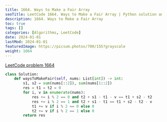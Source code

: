 ```yaml
---
title: 1664. Ways to Make a Fair Array
seoTitle: LeetCode 1664. Ways to Make a Fair Array | Python solution and explanation
description: 1664. Ways to Make a Fair Array
toc: true
tags: []
categories: [Algorithms, LeetCode]
date: 2024-01-01
lastMod: 2024-01-01
featuredImage: https://picsum.photos/700/155?grayscale
weight: 1664
---
```


[LeetCode problem 1664](https://leetcode.com/problems/ways-to-make-a-fair-array/)

```python
class Solution:
    def waysToMakeFair(self, nums: List[int]) -> int:
        s1, s2 = sum(nums[::2]), sum(nums[1::2])
        res = t1 = t2 = 0
        for i, v in enumerate(nums):
            res += i % 2 == 0 and t2 + s1 - t1 - v == t1 + s2 - t2
            res += i % 2 == 1 and t2 + s1 - t1 == t1 + s2 - t2 - v
            t1 += v if i % 2 == 0 else 0
            t2 += v if i % 2 == 1 else 0
        return res

```
